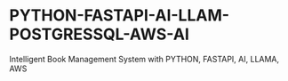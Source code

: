 # PYTHON-FASTAPI-AI-LLAM-POSTGRESSQL-AWS-AI
Intelligent Book Management System with PYTHON, FASTAPI, AI, LLAMA, AWS
